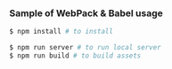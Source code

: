 ### Sample of WebPack & Babel usage

```bash
$ npm install # to install

$ npm run server # to run local server
$ npm run build # to build assets
```